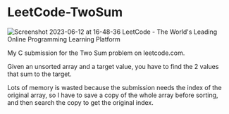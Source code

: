 # LeetCode-TwoSum

![Screenshot 2023-06-12 at 16-48-36 LeetCode - The World's Leading Online Programming Learning Platform](https://github.com/JasonA-GH/LeetCode-TwoSum/assets/136386469/6b48dd5a-ac80-46d3-83c8-e59632f89296)

My C submission for the Two Sum problem on leetcode.com.

Given an unsorted array and a target value, you have to find the 2 values that sum to the target.

Lots of memory is wasted because the submission needs the index of the original array, so I have to save a copy of the whole array before sorting, and then search the copy to get the original index.
